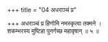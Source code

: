 +++
title = "04 अधराञ्चं प्र"

+++
अधराञ्चं प्र हिणोमि नमस्कृत्वा तक्मने ।  
शकम्भरस्य मुष्टिहा पुनर्गच्छ महावृषान् ॥ ५ ॥